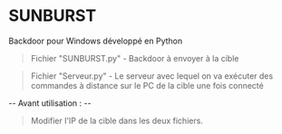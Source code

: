 # SUNBURST
Backdoor pour Windows développé en Python

> Fichier "SUNBURST.py" - Backdoor à envoyer à la cible

> Fichier "Serveur.py"  - Le serveur avec lequel on va exécuter des commandes à distance sur le PC de la cible une fois connecté


-- Avant utilisation : --

> Modifier l'IP de la cible dans les deux fichiers.
